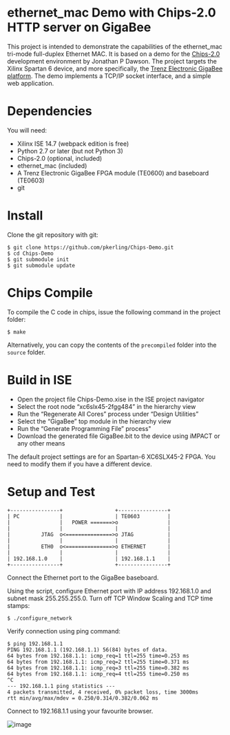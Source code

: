 ethernet\_mac Demo with Chips-2.0 HTTP server on GigaBee
========================================================

This project is intended to demonstrate the capabilities of the ethernet\_mac tri-mode full-duplex Ethernet MAC. It is based on a demo for the [Chips-2.0] development environment by Jonathan P Dawson. The project targets the Xilinx Spartan 6 device, and more specifically, the [Trenz Electronic GigaBee platform]. The demo implements a TCP/IP socket interface, and a simple web application.

Dependencies
============

You will need:

-   Xilinx ISE 14.7 (webpack edition is free)
-   Python 2.7 or later (but not Python 3)
-   Chips-2.0 (optional, included)
-   ethernet\_mac (included)
-   A Trenz Electronic GigaBee FPGA module (TE0600) and baseboard (TE0603)
-   git

Install
=======

Clone the git repository with git:

    $ git clone https://github.com/pkerling/Chips-Demo.git
    $ cd Chips-Demo
    $ git submodule init
    $ git submodule update

Chips Compile
=============

To compile the C code in chips, issue the following command in the project folder:

    $ make

Alternatively, you can copy the contents of the `precompiled` folder into the `source` folder.

Build in ISE
============

-   Open the project file Chips-Demo.xise in the ISE project navigator
-   Select the root node “xc6slx45-2fgg484” in the hierarchy view
-   Run the “Regenerate All Cores” process under “Design Utilities”
-   Select the “GigaBee” top module in the hierarchy view
-   Run the “Generate Programming File” process"
-   Download the generated file GigaBee.bit to the device using iMPACT or any other means

The default project settings are for an Spartan-6 XC6SLX45-2 FPGA. You need to modify them if you have a different device.

Setup and Test
==============

    +----------------+                 +----------------+
    | PC             |                 | TE0603         |
    |                |   POWER =======>o                |
    |                |                 |                |
    |          JTAG  o<===============>o JTAG           |
    |                |                 |                |
    |          ETH0  o<===============>o ETHERNET       |
    |                |                 |                |
    | 192.168.1.0    |                 | 192.168.1.1    |
    +----------------+                 +----------------+

Connect the Ethernet port to the GigaBee baseboard.

Using the script, configure Ethernet port with IP address 192.168.1.0 and subnet mask 255.255.255.0. Turn off TCP Window Scaling and TCP time stamps:

    $ ./configure_network

Verify connection using ping command:

    $ ping 192.168.1.1
    PING 192.168.1.1 (192.168.1.1) 56(84) bytes of data.
    64 bytes from 192.168.1.1: icmp_req=1 ttl=255 time=0.253 ms
    64 bytes from 192.168.1.1: icmp_req=2 ttl=255 time=0.371 ms
    64 bytes from 192.168.1.1: icmp_req=3 ttl=255 time=0.382 ms
    64 bytes from 192.168.1.1: icmp_req=4 ttl=255 time=0.250 ms
    ^C
    --- 192.168.1.1 ping statistics ---
    4 packets transmitted, 4 received, 0% packet loss, time 3000ms
    rtt min/avg/max/mdev = 0.250/0.314/0.382/0.062 ms

Connect to 192.168.1.1 using your favourite browser.

![image]

  [Chips-2.0]: http://pyandchips.org
  [Trenz Electronic GigaBee platform]: http://www.trenz-electronic.de/products/fpga-boards/trenz-electronic/te0600.html
  [image]: https://raw.github.com/pkerling/Chips-Demo/master/images/screenshot.png

